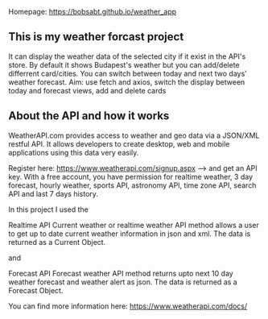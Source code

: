 Homepage: https://bobsabt.github.io/weather_app

## This is my weather forcast project
It can display the weather data of the selected city if it exist in the API's store. 
By default it shows Budapest's weather but you can add/delete differrent card/cities.
You can switch between today and next two days' weather forecast.
Aim: use fetch and axios, switch the display between today and forecast views, add and delete cards

## About the API and how it works

WeatherAPI.com provides access to weather and geo data via a JSON/XML restful API. It allows developers to create desktop, web and mobile applications using this data very easily.

Register here: https://www.weatherapi.com/signup.aspx --> and get an API key.
With a free account, you have permission for realtime weather, 3 day forecast, hourly weather, sports API, astronomy API, time zone API, search API and last 7 days history. 

In this project I used the 

Realtime API 
Current weather or realtime weather API method allows a user to get up to date current weather information in json and xml. The data is returned as a Current Object.

and 

Forecast API
Forecast weather API method returns upto next 10 day weather forecast and weather alert as json. The data is returned as a Forecast Object.

You can find more information here: https://www.weatherapi.com/docs/
